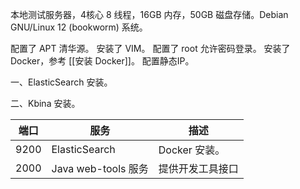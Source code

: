 本地测试服务器，4核心 8 线程，16GB 内存，50GB 磁盘存储。Debian GNU/Linux 12 (bookworm) 系统。

配置了 APT 清华源。
安装了 VIM。
配置了 root 允许密码登录。
安装了 Docker，参考 [[安装 Docker]]。
配置静态IP。

一、ElasticSearch 安装。

二、Kbina 安装。



| 端口   | 服务                | 描述         |
| ---- | ----------------- | ---------- |
| 9200 | ElasticSearch     | Docker 安装。 |
| 2000 | Java web-tools 服务 | 提供开发工具接口   |
